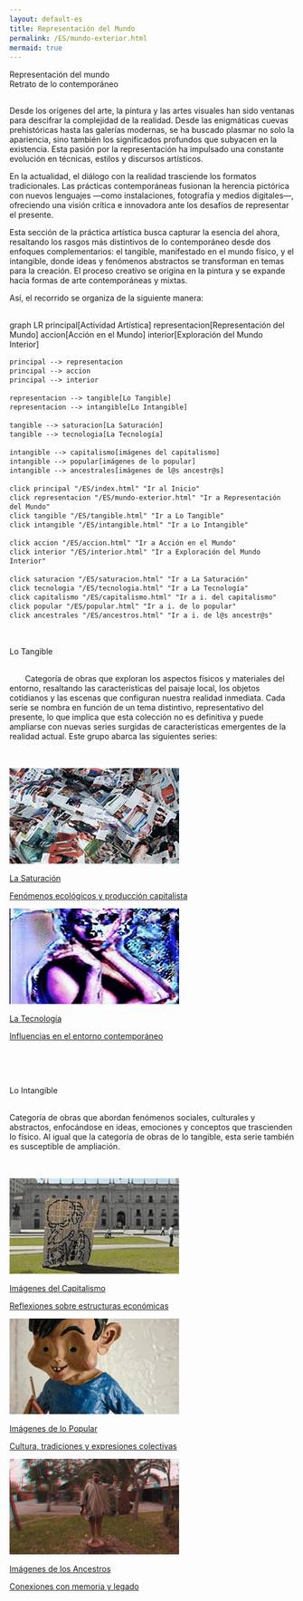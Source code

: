 ```yaml
---
layout: default-es
title: Representación del Mundo
permalink: /ES/mundo-exterior.html
mermaid: true
---
```

<div class="titulo">Representación del mundo</div> 
<div class="subtitulo">Retrato de lo contemporáneo</div> 
<p class="parrafo" style="margin-top: 6%;"> 
    Desde los orígenes del arte, la pintura y las artes visuales han sido ventanas para descifrar la complejidad de la realidad. Desde las enigmáticas cuevas prehistóricas hasta las galerías modernas, se ha buscado plasmar no solo la apariencia, sino también los significados profundos que subyacen en la existencia. Esta pasión por la representación ha impulsado una constante evolución en técnicas, estilos y discursos artísticos. </p> <p class="parrafo"> En la actualidad, el diálogo con la realidad trasciende los formatos tradicionales. Las prácticas contemporáneas fusionan la herencia pictórica con nuevos lenguajes —como instalaciones, fotografía y medios digitales—, ofreciendo una visión crítica e innovadora ante los desafíos de representar el presente. </p> <p class="parrafo"> Esta sección de la práctica artística busca capturar la esencia del ahora, resaltando los rasgos más distintivos de lo contemporáneo desde dos enfoques complementarios: el tangible, manifestado en el mundo físico, y el intangible, donde ideas y fenómenos abstractos se transforman en temas para la creación. El proceso creativo se origina en la pintura y se expande hacia formas de arte contemporáneas y mixtas. </p> <p class="parrafo"> Así, el recorrido se organiza de la siguiente manera: </p>
<br>
<div class="mermaid">
graph LR
    principal[Actividad Artística]
    representacion[Representación del Mundo]
    accion[Acción en el Mundo]
    interior[Exploración del Mundo Interior]

    principal --> representacion
    principal --> accion
    principal --> interior

    representacion --> tangible[Lo Tangible]
    representacion --> intangible[Lo Intangible]

    tangible --> saturacion[La Saturación]
    tangible --> tecnologia[La Tecnología]

    intangible --> capitalismo[imágenes del capitalismo]
    intangible --> popular[imágenes de lo popular]
    intangible --> ancestrales[imágenes de l@s ancestr@s]

    click principal "/ES/index.html" "Ir al Inicio"
    click representacion "/ES/mundo-exterior.html" "Ir a Representación del Mundo"
    click tangible "/ES/tangible.html" "Ir a Lo Tangible"
    click intangible "/ES/intangible.html" "Ir a Lo Intangible"

    click accion "/ES/accion.html" "Ir a Acción en el Mundo"
    click interior "/ES/interior.html" "Ir a Exploración del Mundo Interior"

    click saturacion "/ES/saturacion.html" "Ir a La Saturación"
    click tecnologia "/ES/tecnologia.html" "Ir a La Tecnología"
    click capitalismo "/ES/capitalismo.html" "Ir a i. del capitalismo"
    click popular "/ES/popular.html" "Ir a i. de lo popular"
    click ancestrales "/ES/ancestros.html" "Ir a i. de l@s ancestr@s"



</div>
<br><br>
<div class="subtitulo">Lo Tangible</div> 
<br>
<p class="parrafo"> &nbsp;&nbsp;&nbsp;&nbsp;&nbsp;&nbsp; Categoría de obras que exploran los aspectos físicos y materiales del entorno, resaltando las características del paisaje local, los objetos cotidianos y las escenas que configuran nuestra realidad inmediata. Cada serie se nombra en función de un tema distintivo, representativo del presente, lo que implica que esta colección no es definitiva y puede ampliarse con nuevas series surgidas de características emergentes de la realidad actual. Este grupo abarca las siguientes series: </p>
<br><br>
<div class="button-container">
    <a href="/ES/saturacion.html" class="fancy-button">
        <div class="button-content">
            <img src="/assets/img/animacion-boton-la-saturacion.gif" alt="La Saturación">
            <p class="title">La Saturación</p>
            <p class="subtitle">Fenómenos ecológicos y producción capitalista</p>
        </div>
    </a>
    <a href="/ES/tecnologia.html" class="fancy-button">
        <div class="button-content">
            <img src="/assets/img/animacion-boton-la-tecnologia.gif" alt="La Tecnología">
            <p class="title">La Tecnología</p>
            <p class="subtitle">Influencias en el entorno contemporáneo</p>
        </div>
    </a>
</div>

<br><br><br>
<div class="subtitulo">Lo Intangible</div><br>
<p class="parrafo"> Categoría de obras que abordan fenómenos sociales, culturales y abstractos, enfocándose en ideas, emociones y conceptos que trascienden lo físico. Al igual que la categoría de obras de lo tangible, esta serie también es susceptible de ampliación.</p>
<br><br>

<div class="button-container">
    <a href="/ES/capitalismo.html" class="fancy-button">
        <div class="button-content">
            <img src="/assets/img/imagenes-del-capitalismo.gif" alt="Imágenes del Capitalismo">
            <p class="title">Imágenes del Capitalismo</p>
            <p class="subtitle">Reflexiones sobre estructuras económicas</p>
        </div>
    </a>
    <a href="/ES/popular.html" class="fancy-button">
        <div class="button-content">
            <img src="/assets/img/animacion-boton-lo-popular.gif" alt="Imágenes de lo Popular">
            <p class="title">Imágenes de lo Popular</p>
            <p class="subtitle">Cultura, tradiciones y expresiones colectivas</p>
        </div>
    </a>
    <a href="/ES/ancestros.html" class="fancy-button">
        <div class="button-content">
            <img src="/assets/img/animacion-boton-los-ancestros.gif" alt="Imágenes de los Ancestros">
            <p class="title">Imágenes de los Ancestros</p>
            <p class="subtitle">Conexiones con memoria y legado</p>
        </div>
    </a>
</div>
